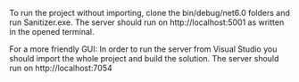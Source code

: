 To run the project without importing, clone the bin/debug/net6.0 folders and run Sanitizer.exe.
The server should run on http://localhost:5001 as written in the opened terminal.

For a more friendly GUI:
In order to run the server from Visual Studio you should import the whole project and build the solution.
The server should run on http://localhost:7054
